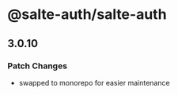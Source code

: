 # @salte-auth/salte-auth

## 3.0.10

### Patch Changes

- swapped to monorepo for easier maintenance
